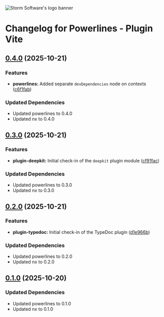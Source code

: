 ![Storm Software's logo banner](https://public.storm-cdn.com/brand-banner.png)

# Changelog for Powerlines - Plugin Vite

## [0.4.0](https://github.com/storm-software/powerlines/releases/tag/plugin-vite%400.4.0) (2025-10-21)

### Features

- **powerlines:** Added separate `devDependencies` node on contexts
  ([c6f1fab](https://github.com/storm-software/powerlines/commit/c6f1fab))

### Updated Dependencies

- Updated powerlines to 0.4.0
- Updated nx to 0.4.0

## [0.3.0](https://github.com/storm-software/powerlines/releases/tag/plugin-vite%400.3.0) (2025-10-21)

### Features

- **plugin-deepkit:** Initial check-in of the `deepkit` plugin module
  ([cf91fac](https://github.com/storm-software/powerlines/commit/cf91fac))

### Updated Dependencies

- Updated powerlines to 0.3.0
- Updated nx to 0.3.0

## [0.2.0](https://github.com/storm-software/powerlines/releases/tag/plugin-vite%400.2.0) (2025-10-21)

### Features

- **plugin-typedoc:** Initial check-in of the TypeDoc plugin
  ([d1e966b](https://github.com/storm-software/powerlines/commit/d1e966b))

### Updated Dependencies

- Updated powerlines to 0.2.0
- Updated nx to 0.2.0

## [0.1.0](https://github.com/storm-software/powerlines/releases/tag/plugin-vite%400.1.0) (2025-10-20)

### Updated Dependencies

- Updated powerlines to 0.1.0
- Updated nx to 0.1.0
